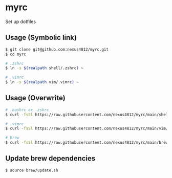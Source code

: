 # myrc

Set up dotfiles

## Usage (Symbolic link)

```bash
$ git clone git@github.com:nexus4812/myrc.git
$ cd myrc

# .zshrc
$ ln -s $(realpath shell/.zshrc) ~

# .vimrc
$ ln -s $(realpath vim/.vimrc) ~
```

## Usage (Overwrite)

```bash
# .bashrc or .zshrc
$ curl -fsSl https://raw.githubusercontent.com/nexus4812/myrc/main/shell/slim.sh >> ~/.zshrc # or ~/.bashrc

# .vimrc
$ curl -fsSl https://raw.githubusercontent.com/nexus4812/myrc/main/vim/.vimrc >> ~/.vimrc

# brew
$ curl -fsSl https://raw.githubusercontent.com/nexus4812/myrc/main/brew/brew.txt | xargs -I {} brew install {}
```

## Update brew dependencies

```bash
$ source brew/update.sh
```
